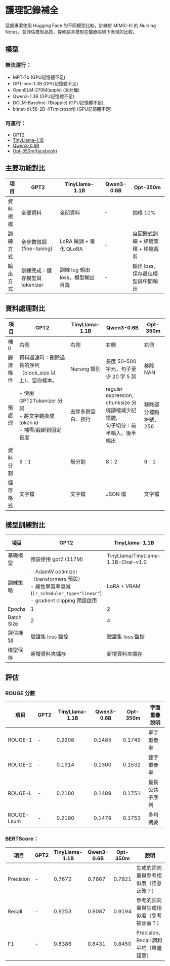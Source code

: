 # 護理記錄補全

這個專案使用 Hugging Face 的不同模型比較，訓練於 MIMIC-III 的 Nursing Notes，並評估模型品質，探索語言模型在醫療語境下表現的比較。

## 模型

### 無法運行：
- MPT-7b (GPU記憶體不足)
- GPT-neo-1.3B (GPU記憶體不足)
- OpenELM-270M(apple) (未允權)
- Qwen3-1.3B (GPU記憶體不足)
- DCLM-Baseline-7B(apple) (GPU記憶體不足)
- bitnet-b1.58-2B-4T(microsoft) (GPU記憶體不足)

### 可運行：
- [GPT2](https://github.com/marcoleung052/NursingRecordCompletion_train/blob/44cf8913b4eeace8801617b164af70b3c8981aa8/step2/gpt2_new.py)
- [TinyLlama-1.1B](https://github.com/marcoleung052/NursingRecordCompletion_train/blob/0a83c97a7ad4afd9d8b347bfbc98fcb5fcea7aae/step2/TinyLlama-1.1B.py)
- [Qwen3-0.6B](https://github.com/marcoleung052/NursingRecordCompletion_train/blob/0a83c97a7ad4afd9d8b347bfbc98fcb5fcea7aae/step2/Qwen3-0.6.py)
- [Opt-350m(facebook)](https://github.com/marcoleung052/NursingRecordCompletion_train/blob/0a83c97a7ad4afd9d8b347bfbc98fcb5fcea7aae/step2/opt-350M.py)

## 主要功能對比

| 項目       | GPT2                         | TinyLlama-1.1B                     | Qwen3-0.6B | Opt-350m                                |
|--------------|------------------------------|------------------------------------|------------|------------------------------------------|
| 資料規模   | 全部資料                     | 全部資料                           | -          | 抽樣 10%                                 |
| 訓練方式   | 全參數微調 (fine-tuning)     | LoRA 微調 + 量化 QLoRA            | -          | 自回歸式訓練 + 梯度累積 + 梯度裁剪       |
| 輸出方式   | 訓練完成：儲存模型與 tokenizer | 訓練 log 輸出 loss，模型輸出目錄 | -          | 輸出 loss，保存最佳模型與中間輸出       |

## 資料處理對比

| 項目       | GPT2                                                                 | TinyLlama-1.1B                         | Qwen3-0.6B                                                                 | Opt-350m                          |
|------------|----------------------------------------------------------------------|----------------------------------------|---------------------------------------------------------------------------|-----------------------------------|
| 補 0       | 右側                                                                | 右側                                   | 右側                                                                      | 右側                              |
| 篩選條件   | 資料過濾時：刪除過長的序列（block_size 以上）、空白樣本。         | Nursing 類別                            | 長度 50–500 字元，句子至少 20 字 5 詞                                     | 移除 NAN                          |
| 預處理     | - 使用 GPT2Tokenizer 分詞<br> - 將文字轉換成 token id<br> - 補零/截斷到固定長度 | 去除多餘空白、換行                      | regular expression,<br>chunksize 分塊讀檔減少記憶體,<br>句子切分：前半輸入、後半輸出 | 移除部分標點符號，256            |
| 資料分割   | 9：1                                                                 | 無分割                                  | 8：2                                                                      | 9：1                              |
| 儲存格式   | 文字檔                                                              | 文字檔                                  | JSON 檔                                                                   | 文字檔                            |

## 模型訓練對比

| 項目         | GPT2                                                                 | TinyLlama-1.1B                          | Qwen3-0.6B                        | Opt-350m                          |
|--------------|----------------------------------------------------------------------|-----------------------------------------|----------------------------------|-----------------------------------|
| 基礎模型     | 預設使用 gpt2 (117M)                                                 | TinyLlama/TinyLlama-1.1B-Chat-v1.0      | Qwen 0.6B                         | Facebook/opt-350M                 |
| 訓練策略     | - AdamW optimizer（transformers 預設）<br> - 線性學習率衰減 (`lr_scheduler_type="linear"`)<br> - gradient clipping 預設啟用 | LoRA + VRAM                             | Trainer + gradient accumulation  | 標準訓練                          |
| Epochs       | 1                                                                    | 2                                       | 1                                | 5                                 |
| Batch Size   | 2                                                                    | 4                                       | 1                                | 4                                 |
| 評估機制     | 驗證集 loss 監控                                                     | 驗證集 loss 監控                        | 驗證集 loss 監控                 | 驗證集 loss 監控                 |
| 模型保存     | 新增資料夾儲存                                                       | 新增資料夾儲存                          | 新增資料夾儲存                   | 新增資料夾儲存                   |

## 評估

### ROUGE 分數

| 項目        | GPT2 | TinyLlama-1.1B | Qwen3-0.6B | Opt-350m | 字面重疊說明         |
|-------------|------|----------------|------------|----------|----------------------|
| ROUGE-1     | -    | 0.2208         | 0.1485     | 0.1749   | 單字重疊率           |
| ROUGE-2     | -    | 0.1914         | 0.1300     | 0.1532   | 雙字重疊率           |
| ROUGE-L     | -    | 0.2180         | 0.1489     | 0.1751   | 最長公共子序列       |
| ROUGE-Lsum  | -    | 0.2190         | 0.1479     | 0.1753   | 多句摘要             |

### BERTScore：

| 項目       | GPT2 | TinyLlama-1.1B | Qwen3-0.6B | Opt-350m | 說明                                           |
|------------|------|----------------|------------|----------|------------------------------------------------|
| Precision  | -    | 0.7672         | 0.7867     | 0.7821   | 生成的詞向量與參考相似度（語意正確？）        |
| Recall     | -    | 0.9253         | 0.9087     | 0.9194   | 參考的詞向量與生成相似度（參考被涵蓋？）      |
| F1         | -    | 0.8386         | 0.8431     | 0.8450   | Precision、Recall 調和平均（整體語意）        |

